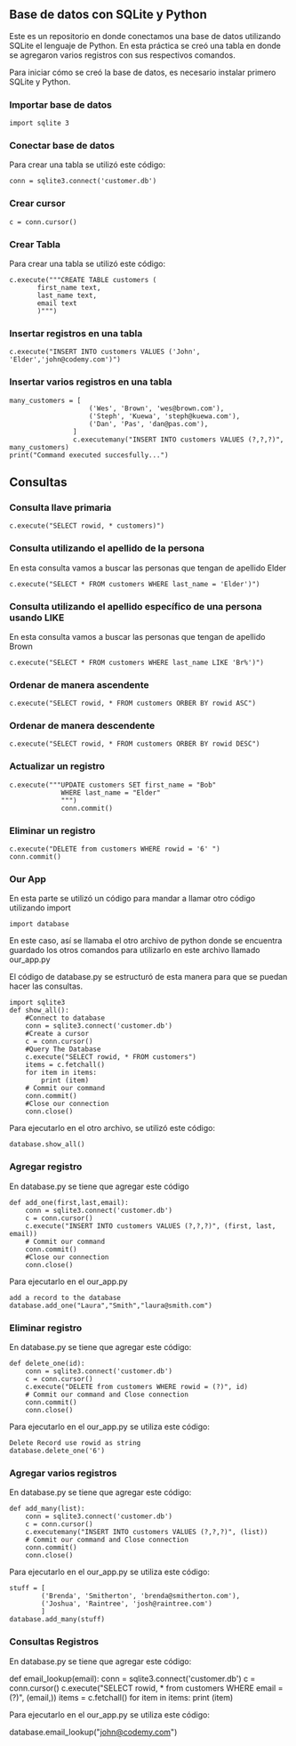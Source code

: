 ## **Base de datos con SQLite y Python**
 
 Este es un repositorio en donde conectamos una base de datos utilizando SQLite el lenguaje de Python. En esta práctica se creó una tabla en donde se agregaron varios registros con sus respectivos comandos.
 
 Para iniciar cómo se creó la base de datos, es necesario instalar primero SQLite y Python.
 
 ### Importar base de datos
 ```
 import sqlite 3
 ```
 
 ### Conectar base de datos
 Para crear una tabla se utilizó este código:
 ```
 conn = sqlite3.connect('customer.db')
 ```
 ### Crear cursor
 ```
 c = conn.cursor()
```
 ### Crear Tabla 
 
 Para crear una tabla se utilizó este código:
 ```
 c.execute("""CREATE TABLE customers (
		first_name text,
		last_name text,
		email text
		)""")
```

### Insertar registros en una tabla
```
c.execute("INSERT INTO customers VALUES ('John', 'Elder','john@codemy.com')")
```

### Insertar varios registros en una tabla
```
many_customers = [
					('Wes', 'Brown', 'wes@brown.com'),
					('Steph', 'Kuewa', 'steph@kuewa.com'),
					('Dan', 'Pas', 'dan@pas.com'),
				]
				c.executemany("INSERT INTO customers VALUES (?,?,?)", many_customers)
print("Command executed succesfully...")
```
## Consultas

### Consulta llave primaria
```
c.execute("SELECT rowid, * customers)")
```
### Consulta utilizando el apellido de la persona
En esta consulta vamos a buscar las personas que tengan de apellido Elder
```
c.execute("SELECT * FROM customers WHERE last_name = 'Elder')")
```
### Consulta utilizando el apellido específico de una persona usando LIKE
En esta consulta vamos a buscar las personas que tengan de apellido Brown
```
c.execute("SELECT * FROM customers WHERE last_name LIKE 'Br%')")
```
### Ordenar de manera ascendente
```
c.execute("SELECT rowid, * FROM customers ORBER BY rowid ASC")
```

### Ordenar de manera descendente
```
c.execute("SELECT rowid, * FROM customers ORBER BY rowid DESC")
```
### Actualizar un registro
```
c.execute("""UPDATE customers SET first_name = "Bob" 
             WHERE last_name = "Elder" 
             """)
             conn.commit()
```             
### Eliminar un registro
```
c.execute("DELETE from customers WHERE rowid = '6' ")
conn.commit()
```
### Our App
En esta parte se utilizó un código para mandar a llamar otro código utilizando import
```
import database
```
En este caso, así se llamaba el otro archivo de python donde se encuentra guardado los otros 
comandos para utilizarlo en este archivo llamado our_app.py

El código de database.py se estructuró de esta manera para que se puedan hacer
las consultas.
```
import sqlite3
def show_all():
	#Connect to database
	conn = sqlite3.connect('customer.db')
	#Create a cursor
	c = conn.cursor()
	#Query The Database
	c.execute("SELECT rowid, * FROM customers")
	items = c.fetchall()
	for item in items:
		print (item)
	# Commit our command
	conn.commit()
	#Close our connection
	conn.close()
```
	
	
Para ejecutarlo en el otro archivo, se utilizó este código:
```
database.show_all()
```
### Agregar registro 
En database.py se tiene que agregar este código
```
def add_one(first,last,email):
	conn = sqlite3.connect('customer.db')
	c = conn.cursor()
	c.execute("INSERT INTO customers VALUES (?,?,?)", (first, last, email))
	# Commit our command
	conn.commit()
	#Close our connection
	conn.close()
```
Para ejecutarlo en el our_app.py
```
add a record to the database
database.add_one("Laura","Smith","laura@smith.com")
```
### Eliminar registro 
En database.py se tiene que agregar este código:
```
def delete_one(id):
	conn = sqlite3.connect('customer.db')
	c = conn.cursor()
	c.execute("DELETE from customers WHERE rowid = (?)", id)
	# Commit our command and Close connection
	conn.commit()
	conn.close()
```
Para ejecutarlo en el our_app.py se utiliza este código:
```
Delete Record use rowid as string
database.delete_one('6')
```
### Agregar varios registros
En database.py se tiene que agregar este código:
```
def add_many(list):
	conn = sqlite3.connect('customer.db')
	c = conn.cursor()
	c.executemany("INSERT INTO customers VALUES (?,?,?)", (list))
	# Commit our command and Close connection
	conn.commit()
	conn.close()
```
Para ejecutarlo en el our_app.py se utiliza este código:
```
stuff = [
		('Brenda', 'Smitherton', 'brenda@smitherton.com'),
		('Joshua', 'Raintree', 'josh@raintree.com')
		]
database.add_many(stuff)	
```
### Consultas Registros
En database.py se tiene que agregar este código:

def email_lookup(email):
	conn = sqlite3.connect('customer.db')
	c = conn.cursor()
	c.execute("SELECT rowid, * from customers WHERE email = (?)", (email,))
	items = c.fetchall()
	for item in items:
		print (item)
		
		
		
	
Para ejecutarlo en el our_app.py se utiliza este código:

database.email_lookup("john@codemy.com")

